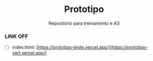 <h1 align="center"> Prototipo </h1>

<p align= "center">Repositório para treinamento e A3</p>

### LINK OFF
- [ ] index.html: [https://prototipo-teste.vercel.app/](https://prototipo-vert.vercel.app/)
